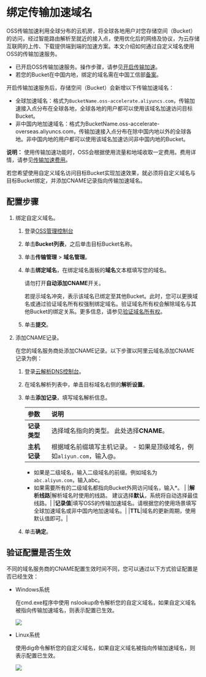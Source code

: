 # 绑定传输加速域名

OSS传输加速利用全球分布的云机房，将全球各地用户对您存储空间（Bucket）的访问，经过智能路由解析至就近的接入点，使用优化后的网络及协议，为云存储互联网的上传、下载提供端到端的加速方案。本文介绍如何通过自定义域名使用OSS的传输加速服务。

-   已开启OSS传输加速服务。操作步骤，请参见[开启传输加速](/cn.zh-CN/控制台用户指南/存储空间管理/传输管理/开启传输加速.md)。
-   若您的Bucket在中国内地，绑定的域名需在中国工信部[备案](https://beian.aliyun.com/order/selfBaIndex.htm)。

开启传输加速服务后，存储空间（Bucket）会新增以下传输加速域名：

-   全球加速域名：格式为`BucketName.oss-accelerate.aliyuncs.com`，传输加速接入点分布在全球各地，全球各地的用户都可以使用该域名加速访问目标Bucket。
-   非中国内地加速域名：格式为BucketName.oss-accelerate-overseas.aliyuncs.com，传输加速接入点分布在除中国内地以外的全球各地。非中国内地的用户都可以使用该域名加速访问非中国内地的Bucket。

**说明：** 使用传输加速功能时，OSS会根据使用流量和地域收取一定费用。费用详情，请参见[传输加速费用](/cn.zh-CN/计量计费/计量项和计费项/传输加速费用.md)。

若您希望使用自定义域名访问目标Bucket实现加速效果，就必须将自定义域名与目标Bucket绑定，并添加CNAME记录指向传输加速域名。

## 配置步骤

1.  绑定自定义域名。

    1.  登录[OSS管理控制台](https://oss.console.aliyun.com/)

    2.  单击**Bucket列表**，之后单击目标Bucket名称。

    3.  单击**传输管理** \> **域名管理**。

    4.  单击**绑定域名**，在绑定域名面板的**域名**文本框填写您的域名。

        请勿打开**自动添加CNAME**开关。

        若提示域名冲突，表示该域名已绑定至其他Bucket。此时，您可以更换域名或通过验证域名所有权强制绑定域名。验证域名所有权会解除域名与其他Bucket的绑定关系。更多信息，请参见[验证域名所有权](/cn.zh-CN/控制台用户指南/存储空间管理/传输管理/绑定自定义域名.md)。

    5.  单击**提交**。

2.  添加CNAME记录。

    在您的域名服务商处添加CNAME记录。以下步骤以阿里云域名添加CNAME记录为例：

    1.  登录[云解析DNS控制台](https://dns.console.aliyun.com/#/dns/domainList)。

    2.  在域名解析列表中，单击目标域名右侧的**解析设置**。

    3.  单击**添加记录**，填写域名解析信息。

        |参数|说明|
        |:-|:-|
        |**记录类型**|选择域名指向的类型。 此处选择**CNAME**。|
        |**主机记录**|根据域名前缀填写主机记录。         -   如果是顶级域名，例如`aliyun.com`，输入@。
        -   如果是二级域名，输入二级域名的前缀。例如域名为`abc.aliyun.com`，输入abc。
        -   如果需要所有的二级域名都指向Bucket外网访问域名，输入\*。 |
        |**解析线路**|解析域名时使用的线路。 建议选择**默认**，系统将自动选择最佳线路。|
        |**记录值**|填写OSS的传输加速域名。请根据您的使用场景填写全球加速域名或非中国内地加速域名。|
        |**TTL**|域名的更新周期，使用默认值即可。|

    4.  单击**确定**。


## 验证配置是否生效

不同的域名服务商的CNAME配置生效时间不同，您可以通过以下方式验证配置是否已经生效：

-   Windows系统

    在cmd.exe程序中使用 nslookup命令解析您的自定义域名，如果自定义域名被指向传输加速域名，则表示配置已生效。

    ![](https://static-aliyun-doc.oss-accelerate.aliyuncs.com/assets/img/zh-CN/1494459951/p70082.png)

-   Linux系统

    使用dig命令解析您的自定义域名，如果自定义域名被指向传输加速域名，则表示配置已生效。

    ![](https://static-aliyun-doc.oss-accelerate.aliyuncs.com/assets/img/zh-CN/1494459951/p70084.png)


